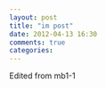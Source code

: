 ```yaml
---
layout: post
title: "im post"
date: 2012-04-13 16:30
comments: true
categories: 
---
```

Edited from mb1-1
